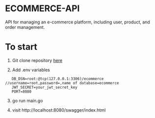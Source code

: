 # ECOMMERCE-API
API for managing an e-commerce platform, including user, product, and order management.

# To start

1) Git clone repository [here](https://github.com/Godtide/ECOMMERCE-API)

2)  Add .env variables
```
   DB_DSN=root:@tcp(127.0.0.1:3306)/ecommerce //username=root,password=,name of database=ecommerce
   JWT_SECRET=your_jwt_secret_key
   PORT=8080 
```

3) go run main.go

4) visit http://localhost:8080/swagger/index.html

